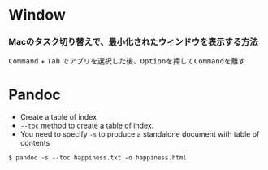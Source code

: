 # Window
### Macのタスク切り替えで、最小化されたウィンドウを表示する方法

<kbd>Command</kbd> + <kbd>Tab</kbd> でアプリを選択した後、<kbd>Option</kbd>を押して<kbd>Command</kbd>を離す

# Pandoc
* Create a table of index
* `--toc` method to create a table of index. 
* You need to specify `-s` to produce a standalone document with table of contents

```
$ pandoc -s --toc happiness.txt -o happiness.html
```